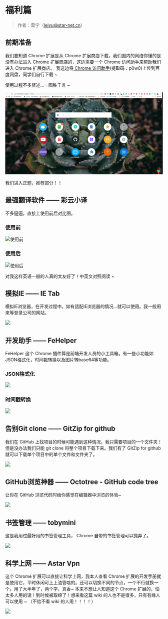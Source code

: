 # 福利篇

>作者：雷宇（leiyu@star-net.cn）

## 前期准备

我们要知道 Chrome 扩展是从 Chrome 扩展商店下载，我们国内的网络你懂的是没有办法进入 Chrome 扩展商店的，这边需要一个 Chrome 访问助手来帮助我们进入 Chrome 扩展商店。
我这边将[ Chrome 访问助手][1](提取码：p0w0)上传到百度网盘，同学们自行下载 ~

使用过程不多赘述...一图胜千言 ~

![](./使用谷歌访问助手.gif)





[1]:https://pan.baidu.com/s/1sOUCUOCYU2Cfg0HbTxg42Q


我们进入正题，推荐部分！！




## 最强翻译软件 —— 彩云小译

不多逼逼，直接上使用前后对比图。

### 使用前

![使用前](https://img250.imagetwist.com/i/37589/qmwvi51mrjyy.png/____________1.png)

### 使用后

![使用后](https://img250.imagetwist.com/i/37589/yomk4wyqd1u3.png/____________2.png)

对我这样英语一般的人真的太友好了！中英文对照阅读 ~

## 模拟IE —— IE Tab

模拟IE浏览器，在开发过程中。如有适配IE浏览器的情况...就可以使用。我一般用来等登录公司的网站。

![](https://img250.imagetwist.com/i/37589/ph5u60lcklnd.png/IE_Tab.png)




## 开发助手 —— FeHelper
FeHelper 这个 Chrome 插件算是前端开发人员的小工具箱。有一些小功能如JSON格式化，时间戳转换以及图片转base64等功能。

### JSON格式化

![](https://img69.imagetwist.com/i/37589/jp949v3bqmb9.png/____________1.png)

### 时间戳转换
![](https://img119.imagetwist.com/i/37589/x0bxh7fesv99.png/____________2.png)


## 告别Git clone —— GitZip for github

我们在 GitHub 上找项目的时候可能遇到这种情况，我只需要项目的一个文件夹！但是没办法我们只能 git clone 将整个项目下载下来。我们有了 GitZip for github 就可以下载单个项目中的单个文件和文件夹了。

![](https://img250.imagetwist.com/i/37590/s6igkt6dydqc.png/gitzip.png)




## GitHub浏览神器 —— Octotree - GitHub code tree

让你在 GitHub 浏览代码时给你感觉在编辑器中浏览的体验~

![](https://img202.imagetwist.com/i/37591/1y7u4c4d5hy8.png/GitHubwatch.png)




## 书签管理 —— tobymini
这是我用过最好用的书签管理工具， Chrome 自带的书签管理可以抛弃了。

![](https://img69.imagetwist.com/i/37366/shfg8wy12bmk.png/tobymini.png)


## 科学上网 —— Astar Vpn

这个 Chrome 扩展可以直接让科学上网，我本人查看 Chrome 扩展的开发手册就是使用它，平时休闲可上上油管啥的。还可以切换不同的节点，一个不行就换一个。用了大半年了，两个字，真香~ 本来不想让人知道这个 Chrome 扩展的，怕太多人用的话！到时候被取缔了！想来看这篇 wiki 的人也不是很多，只有有缘人可以使用 ~ （不给不看 wiki 的人用！！！！）

![](https://img202.imagetwist.com/i/37589/y5mwqeqmz2dh.png/AstarVPN.png)
